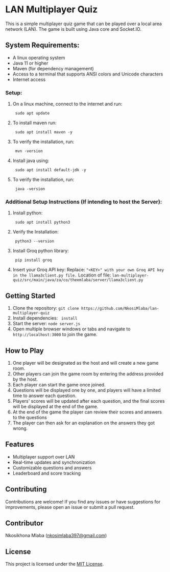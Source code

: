# LAN Multiplayer Quiz

This is a simple multiplayer quiz game that can be played over a local area network (LAN). The game is built using Java core and Socket.IO.

## System Requirements:

- A linux operating system
- Java 11 or higher
- Maven (for dependency management)
- Access to a terminal that supports ANSI colors and Unicode characters
- Internet access

### Setup:

1. On a linux machine, connect to the internet and run:
        
        sudo apt update

2. To install maven run:
        
        sudo apt install maven -y

3. To verify the installation, run:
        
        mvn -version

4. Install java using:
        
        sudo apt install default-jdk -y

5. To verify the installation, run:
        
        java -version

### Additional Setup Instructions (If intending to host the Server):
1. Install python:

        sudo apt install python3

2. Verify the Installation:

        python3 --version

3. Install Groq python library:

        pip install groq

4. Insert your Groq API key:
    Replace: `"<KEY>" with your own Groq API key in the llama3client.py file.`
    Location of file: `lan-multiplayer-quiz/src/main/java/za/co/theemlaba/server/llama3client.py`

## Getting Started

1. Clone the repository: `git clone https://github.com/NkosiMlaba/lan-multiplayer-quiz`
2. Install dependencies: ` install`
3. Start the server: `node server.js`
4. Open multiple browser windows or tabs and navigate to `http://localhost:3000` to join the game.

## How to Play

1. One player will be designated as the host and will create a new game room.
2. Other players can join the game room by entering the address provided by the host.
3. Each player can start the game once joined.
4. Questions will be displayed one by one, and players will have a limited time to answer each question.
5. Players' scores will be updated after each question, and the final scores will be displayed at the end of the game.
6. At the end of the game the player can review their scores and answers to the questions
7. The player can then ask for an explanation on the answers they got wrong.

## Features

- Multiplayer support over LAN
- Real-time updates and synchronization
- Customizable questions and answers
- Leaderboard and score tracking

## Contributing

Contributions are welcome! If you find any issues or have suggestions for improvements, please open an issue or submit a pull request.

## Contributor

Nkosikhona Mlaba (nkosimlaba397@gmail.com)

## License

This project is licensed under the [MIT License](LICENSE).
